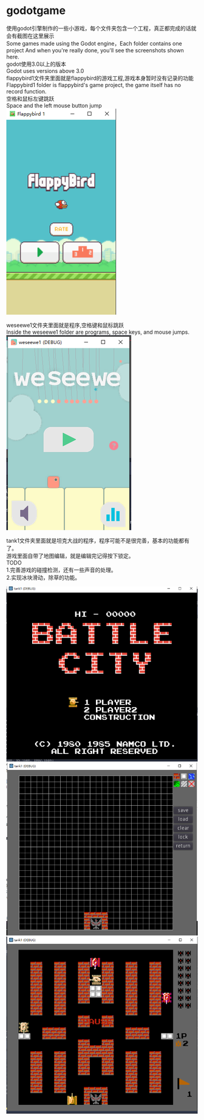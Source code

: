 # godotgame
使用godot引擎制作的一些小游戏，每个文件夹包含一个工程，真正都完成的话就会有截图在这里展示  
Some games made using the Godot engine，Each folder contains one project And when you're really done, you'll see the screenshots shown here.  
godot使用3.0以上的版本  
Godot uses versions above 3.0  
flappybird1文件夹里面就是flappybird的游戏工程,游戏本身暂时没有记录的功能  
Flappybird1 folder is flappybird's game project, the game itself has no record function.  
空格和鼠标左键跳跃  
Space and the left mouse button jump  
<img src="https://github.com/absolve/godotgame/blob/master/2020-03-22%20235727.png" />  
  
weseewe1文件夹里面就是程序,空格键和鼠标跳跃  
Inside the weseewe1 folder are programs, space keys, and mouse jumps.  
<img src="https://github.com/absolve/godotgame/blob/master/2020-08-09%20214323.png" />  
  
tank1文件夹里面就是坦克大战的程序，程序可能不是很完善，基本的功能都有了。  
游戏里面自带了地图编辑，就是编辑完记得按下锁定。  
TODO  
1.完善游戏的碰撞检测，还有一些声音的处理。  
2.实现冰块滑动，除草的功能。  
  
<img src="https://github.com/absolve/godotgame/blob/master/2021-03-24%20215349.png" />    
  
<img src="https://github.com/absolve/godotgame/blob/master/2021-03-24%20215543.png" />  

<img src="https://github.com/absolve/godotgame/blob/master/2021-03-24%20221318.png" />  